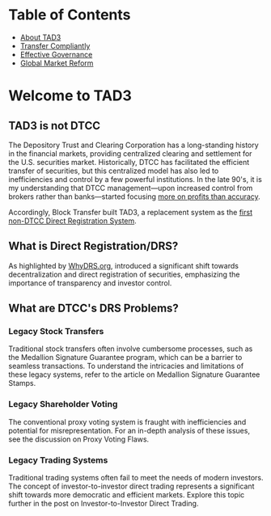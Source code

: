 # Table of Contents
- [About TAD3](index.md)
- [Transfer Compliantly](transfers.md)
- [Effective Governance](governance.md)
- [Global Market Reform](markets.md)

# Welcome to TAD3

## TAD3 is not DTCC

The Depository Trust and Clearing Corporation has a long-standing history in the financial markets, providing centralized clearing and settlement for the U.S. securities market. Historically, DTCC has facilitated the efficient transfer of securities, but this centralized model has also led to inefficiencies and control by a few powerful institutions. In the late 90's, it is my understanding that DTCC management&mdash;upon increased control from brokers rather than banks&mdash;started focusing [more on profits than accuracy](https://www.linkedin.com/pulse/gamestop-first-successful-short-squeeze-john-wooten-xvyne/).

Accordingly, Block Transfer built TAD3, a replacement system as the [first non-DTCC Direct Registration System](https://www.sec.gov/comments/s7-15-23/s71523-301019-767522.pdf).

## What is Direct Registration/DRS?
As highlighted by [WhyDRS.org](https://www.whydrs.org/), introduced a significant shift towards decentralization and direct registration of securities, emphasizing the importance of transparency and investor control.

## What are DTCC's DRS Problems?

### Legacy Stock Transfers
Traditional stock transfers often involve cumbersome processes, such as the Medallion Signature Guarantee program, which can be a barrier to seamless transactions. To understand the intricacies and limitations of these legacy systems, refer to the article on Medallion Signature Guarantee Stamps.

### Legacy Shareholder Voting
The conventional proxy voting system is fraught with inefficiencies and potential for misrepresentation. For an in-depth analysis of these issues, see the discussion on Proxy Voting Flaws.

### Legacy Trading Systems
Traditional trading systems often fail to meet the needs of modern investors. The concept of investor-to-investor direct trading represents a significant shift towards more democratic and efficient markets. Explore this topic further in the post on Investor-to-Investor Direct Trading.
